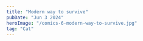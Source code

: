 ```yaml
---
title: "Modern way to survive"
pubDate: "Jun 3 2024"
heroImage: "/comics-6-modern-way-to-survive.jpg"
tag: "Cat"
---
```

